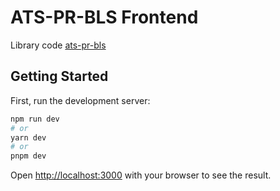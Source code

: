 # ATS-PR-BLS Frontend

Library code [ats-pr-bls](https://github.com/lyronctk/ats-pr-bls)

## Getting Started

First, run the development server:

```bash
npm run dev
# or
yarn dev
# or
pnpm dev
```

Open [http://localhost:3000](http://localhost:3000) with your browser to see the result.
